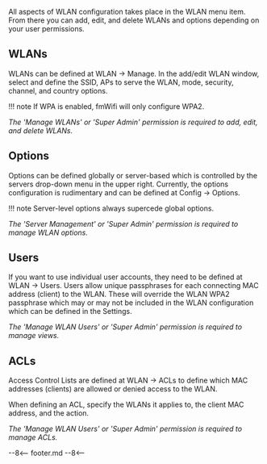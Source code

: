All aspects of WLAN configuration takes place in the WLAN menu item. From there you can add, edit, and delete WLANs and options depending on your user permissions.

## WLANs
WLANs can be defined at WLAN → Manage. In the add/edit WLAN window, select and define the SSID, APs to serve the WLAN, mode, security, channel, and country options.

!!! note
    If WPA is enabled, fmWifi will only configure WPA2.

_The 'Manage WLANs' or 'Super Admin' permission is required to add, edit, and delete WLANs._


## Options
Options can be defined globally or server-based which is controlled by the servers drop-down menu in the upper right. Currently, the options configuration is rudimentary and can be defined at Config → Options.

!!! note
    Server-level options always supercede global options.

_The 'Server Management' or 'Super Admin' permission is required to manage WLAN options._


## Users
If you want to use individual user accounts, they need to be defined at WLAN → Users. Users allow unique passphrases for each connecting MAC address (client) to the WLAN. These will override the WLAN WPA2 passphrase which may or may not be included in the WLAN configuration which can be defined in the Settings.

_The 'Manage WLAN Users' or 'Super Admin' permission is required to manage views._


## ACLs
Access Control Lists are defined at WLAN → ACLs to define which MAC addresses (clients) are allowed or denied access to the WLAN.

When defining an ACL, specify the WLANs it applies to, the client MAC address, and the action.

_The 'Manage WLAN Users' or 'Super Admin' permission is required to manage ACLs._

--8<--
footer.md
--8<--
